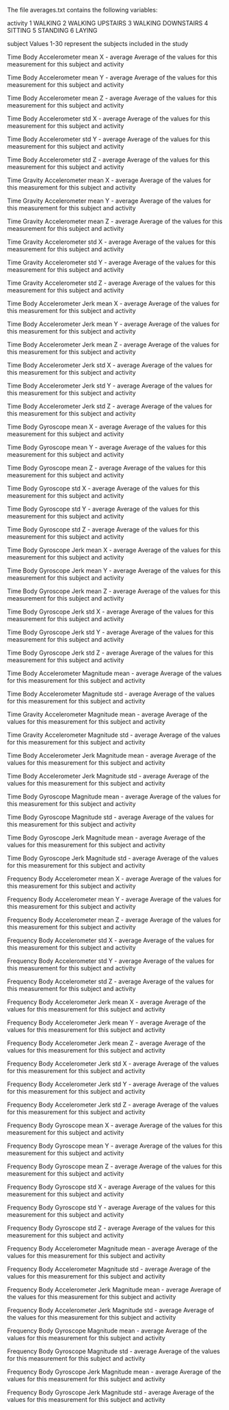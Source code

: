 The file averages.txt contains the following variables:

activity
1 WALKING
2 WALKING UPSTAIRS
3 WALKING DOWNSTAIRS
4 SITTING
5 STANDING
6 LAYING

subject
Values 1-30 represent the subjects included in the study

Time Body Accelerometer mean X - average
Average of the values for this measurement for this subject and activity
 
Time Body Accelerometer mean Y - average
Average of the values for this measurement for this subject and activity
 
Time Body Accelerometer mean Z - average
Average of the values for this measurement for this subject and activity
 
Time Body Accelerometer std X - average
Average of the values for this measurement for this subject and activity
 
Time Body Accelerometer std Y - average
Average of the values for this measurement for this subject and activity
 
Time Body Accelerometer std Z - average
Average of the values for this measurement for this subject and activity
 
Time Gravity Accelerometer mean X - average
Average of the values for this measurement for this subject and activity
 
Time Gravity Accelerometer mean Y - average
Average of the values for this measurement for this subject and activity
 
Time Gravity Accelerometer mean Z - average
Average of the values for this measurement for this subject and activity
 
Time Gravity Accelerometer std X - average
Average of the values for this measurement for this subject and activity
 
Time Gravity Accelerometer std Y - average
Average of the values for this measurement for this subject and activity
 
Time Gravity Accelerometer std Z - average
Average of the values for this measurement for this subject and activity
 
Time Body Accelerometer Jerk mean X - average
Average of the values for this measurement for this subject and activity
 
Time Body Accelerometer Jerk mean Y - average
Average of the values for this measurement for this subject and activity
 
Time Body Accelerometer Jerk mean Z - average
Average of the values for this measurement for this subject and activity
 
Time Body Accelerometer Jerk std X - average
Average of the values for this measurement for this subject and activity
 
Time Body Accelerometer Jerk std Y - average
Average of the values for this measurement for this subject and activity
 
Time Body Accelerometer Jerk std Z - average
Average of the values for this measurement for this subject and activity
 
Time Body Gyroscope mean X - average
Average of the values for this measurement for this subject and activity
 
Time Body Gyroscope mean Y - average
Average of the values for this measurement for this subject and activity
 
Time Body Gyroscope mean Z - average
Average of the values for this measurement for this subject and activity
 
Time Body Gyroscope std X - average
Average of the values for this measurement for this subject and activity
 
Time Body Gyroscope std Y - average
Average of the values for this measurement for this subject and activity
 
Time Body Gyroscope std Z - average
Average of the values for this measurement for this subject and activity
 
Time Body Gyroscope Jerk mean X - average
Average of the values for this measurement for this subject and activity
 
Time Body Gyroscope Jerk mean Y - average
Average of the values for this measurement for this subject and activity
 
Time Body Gyroscope Jerk mean Z - average
Average of the values for this measurement for this subject and activity
 
Time Body Gyroscope Jerk std X - average
Average of the values for this measurement for this subject and activity
 
Time Body Gyroscope Jerk std Y - average
Average of the values for this measurement for this subject and activity
 
Time Body Gyroscope Jerk std Z - average
Average of the values for this measurement for this subject and activity
 
Time Body Accelerometer Magnitude mean - average
Average of the values for this measurement for this subject and activity
 
Time Body Accelerometer Magnitude std - average
Average of the values for this measurement for this subject and activity
 
Time Gravity Accelerometer Magnitude mean - average
Average of the values for this measurement for this subject and activity
 
Time Gravity Accelerometer Magnitude std - average
Average of the values for this measurement for this subject and activity
 
Time Body Accelerometer Jerk Magnitude mean - average
Average of the values for this measurement for this subject and activity
 
Time Body Accelerometer Jerk Magnitude std - average
Average of the values for this measurement for this subject and activity
 
Time Body Gyroscope Magnitude mean - average
Average of the values for this measurement for this subject and activity
 
Time Body Gyroscope Magnitude std - average
Average of the values for this measurement for this subject and activity
 
Time Body Gyroscope Jerk Magnitude mean - average
Average of the values for this measurement for this subject and activity
 
Time Body Gyroscope Jerk Magnitude std - average
Average of the values for this measurement for this subject and activity
 
Frequency Body Accelerometer mean X - average
Average of the values for this measurement for this subject and activity
 
Frequency Body Accelerometer mean Y - average
Average of the values for this measurement for this subject and activity
 
Frequency Body Accelerometer mean Z - average
Average of the values for this measurement for this subject and activity
 
Frequency Body Accelerometer std X - average
Average of the values for this measurement for this subject and activity
 
Frequency Body Accelerometer std Y - average
Average of the values for this measurement for this subject and activity
 
Frequency Body Accelerometer std Z - average
Average of the values for this measurement for this subject and activity
 
Frequency Body Accelerometer Jerk mean X - average
Average of the values for this measurement for this subject and activity
 
Frequency Body Accelerometer Jerk mean Y - average
Average of the values for this measurement for this subject and activity
 
Frequency Body Accelerometer Jerk mean Z - average
Average of the values for this measurement for this subject and activity
 
Frequency Body Accelerometer Jerk std X - average
Average of the values for this measurement for this subject and activity
 
Frequency Body Accelerometer Jerk std Y - average
Average of the values for this measurement for this subject and activity
 
Frequency Body Accelerometer Jerk std Z - average
Average of the values for this measurement for this subject and activity
 
Frequency Body Gyroscope mean X - average
Average of the values for this measurement for this subject and activity
 
Frequency Body Gyroscope mean Y - average
Average of the values for this measurement for this subject and activity
 
Frequency Body Gyroscope mean Z - average
Average of the values for this measurement for this subject and activity
 
Frequency Body Gyroscope std X - average
Average of the values for this measurement for this subject and activity
 
Frequency Body Gyroscope std Y - average
Average of the values for this measurement for this subject and activity
 
Frequency Body Gyroscope std Z - average
Average of the values for this measurement for this subject and activity
 
Frequency Body Accelerometer Magnitude mean - average
Average of the values for this measurement for this subject and activity
 
Frequency Body Accelerometer Magnitude std - average
Average of the values for this measurement for this subject and activity
 
Frequency Body Accelerometer Jerk Magnitude mean - average
Average of the values for this measurement for this subject and activity
 
Frequency Body Accelerometer Jerk Magnitude std - average
Average of the values for this measurement for this subject and activity
 
Frequency Body Gyroscope Magnitude mean - average
Average of the values for this measurement for this subject and activity
 
Frequency Body Gyroscope Magnitude std - average
Average of the values for this measurement for this subject and activity
 
Frequency Body Gyroscope Jerk Magnitude mean - average
Average of the values for this measurement for this subject and activity
 
Frequency Body Gyroscope Jerk Magnitude std - average
Average of the values for this measurement for this subject and activity
